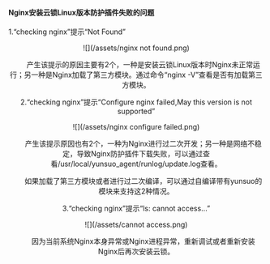 #### Nginx安装云锁Linux版本防护插件失败的问题 

1.“checking nginx”提示“Not Found”

<center>![](/assets/nginx not found.png)

&emsp;&emsp;产生该提示的原因主要有2个，一种是安装云锁Linux版本时Nginx未正常运行；另一种是Nginx加载了第三方模块。通过命令“nginx -V”查看是否有加载第三方模块。

2.“checking nginx”提示“Configure nginx failed,May this version is not supported”

<center>![](/assets/nginx configure failed.png)

&emsp;&emsp;产生该提示原因也有2个，一种为Nginx进行过二次开发；另一种是网络不稳定，导致Nginx防护插件下载失败，可以通过查看/usr/local/yunsuo_agent/runlog/update.log查看。

&emsp;&emsp;如果加载了第三方模块或者进行过二次编译，可以通过自编译带有yunsuo的模块来支持这2种情况。

3.“checking nginx”提示“ls: cannot access…”

<center>![](/assets/cannot access.png)

&emsp;&emsp;因为当前系统Nginx本身异常或Nginx进程异常，重新调试或者重新安装Nginx后再次安装云锁。